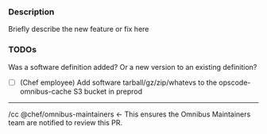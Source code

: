 ### Description

Briefly describe the new feature or fix here

### TODOs

Was a software definition added? Or a new version to an existing definition?
- [ ] (Chef employee) Add software tarball/gz/zip/whatevs to the opscode-omnibus-cache S3 bucket in preprod

--------------------------------------------------
/cc @chef/omnibus-maintainers <- This ensures the Omnibus Maintainers team are notified to review this PR.
